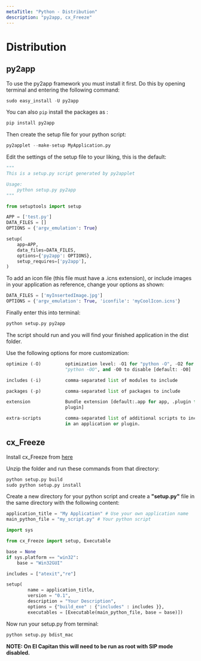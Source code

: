 ```yaml
---
metaTitle: "Python - Distribution"
description: "py2app, cx_Freeze"
---
```


# Distribution




## py2app


To use the py2app framework you must install it first. Do this by opening terminal and entering the following command:

```py
sudo easy_install -U py2app

```

You can also `pip` install the packages as :

```py
pip install py2app 

```

Then create the setup file for your python script:

```py
py2applet --make-setup MyApplication.py

```

Edit the settings of the setup file to your liking, this is the default:

```py
"""
This is a setup.py script generated by py2applet

Usage:
    python setup.py py2app
"""

from setuptools import setup

APP = ['test.py']
DATA_FILES = []
OPTIONS = {'argv_emulation': True}

setup(
    app=APP,
    data_files=DATA_FILES,
    options={'py2app': OPTIONS},
    setup_requires=['py2app'],
)

```

To add an icon file (this file must have a .icns extension), or include images in your application as reference, change your options as shown:

```py
DATA_FILES = ['myInsertedImage.jpg']
OPTIONS = {'argv_emulation': True, 'iconfile': 'myCoolIcon.icns'}

```

Finally enter this into terminal:

```py
python setup.py py2app

```

The script should run and you will find your finished application in the dist folder.

Use the following options for more customization:

```py
optimize (-O)         optimization level: -O1 for "python -O", -O2 for
                      "python -OO", and -O0 to disable [default: -O0]

includes (-i)         comma-separated list of modules to include

packages (-p)         comma-separated list of packages to include

extension             Bundle extension [default:.app for app, .plugin for
                      plugin]

extra-scripts         comma-separated list of additional scripts to include
                      in an application or plugin.

```



## cx_Freeze


Install cx_Freeze from [here](https://sourceforge.net/projects/cx-freeze/files/4.3.1/cx_Freeze-4.3.1.tar.gz/download?use_mirror=kent&download=)

Unzip the folder and run these commands from that directory:

```py
python setup.py build
sudo python setup.py install

```

Create a new directory for your python script and create a **"setup.py"** file in the same directory with the following content:

```py
application_title = "My Application" # Use your own application name
main_python_file = "my_script.py" # Your python script

import sys

from cx_Freeze import setup, Executable

base = None
if sys.platform == "win32":
    base = "Win32GUI"

includes = ["atexit","re"]

setup(
        name = application_title,
        version = "0.1",
        description = "Your Description",
        options = {"build_exe" : {"includes" : includes }},
        executables = [Executable(main_python_file, base = base)])

```

Now run your setup.py from terminal:

```py
python setup.py bdist_mac

```

**NOTE: On El Capitan this will need to be run as root with SIP mode disabled.**

